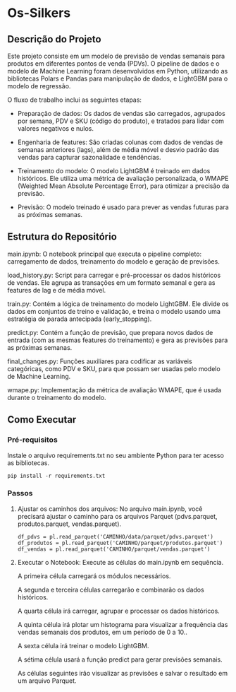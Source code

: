 # Os-Silkers
## Descrição do Projeto
Este projeto consiste em um modelo de previsão de vendas semanais para produtos em diferentes pontos de venda (PDVs). O pipeline de dados e o modelo de Machine Learning foram desenvolvidos em Python, utilizando as bibliotecas Polars e Pandas para manipulação de dados, e LightGBM para o modelo de regressão.

O fluxo de trabalho inclui as seguintes etapas:

- Preparação de dados: Os dados de vendas são carregados, agrupados por semana, PDV e SKU (código do produto), e tratados para lidar com valores negativos e nulos.

- Engenharia de features: São criadas colunas com dados de vendas de semanas anteriores (lags), além de média móvel e desvio padrão das vendas para capturar sazonalidade e tendências.

- Treinamento do modelo: O modelo LightGBM é treinado em dados históricos. Ele utiliza uma métrica de avaliação personalizada, o WMAPE (Weighted Mean Absolute Percentage Error), para otimizar a precisão da previsão.

- Previsão: O modelo treinado é usado para prever as vendas futuras para as próximas semanas.

## Estrutura do Repositório
main.ipynb: O notebook principal que executa o pipeline completo: carregamento de dados, treinamento do modelo e geração de previsões.

load_history.py: Script para carregar e pré-processar os dados históricos de vendas. Ele agrupa as transações em um formato semanal e gera as features de lag e de média móvel.

train.py: Contém a lógica de treinamento do modelo LightGBM. Ele divide os dados em conjuntos de treino e validação, e treina o modelo usando uma estratégia de parada antecipada (early_stopping).

predict.py: Contém a função de previsão, que prepara novos dados de entrada (com as mesmas features do treinamento) e gera as previsões para as próximas semanas.

final_changes.py: Funções auxiliares para codificar as variáveis categóricas, como PDV e SKU, para que possam ser usadas pelo modelo de Machine Learning.

wmape.py: Implementação da métrica de avaliação WMAPE, que é usada durante o treinamento do modelo.

## Como Executar
### Pré-requisitos
Instale o arquivo requirements.txt no seu ambiente Python para ter acesso as bibliotecas.
``` 
pip install -r requirements.txt
```
### Passos
1. Ajustar os caminhos dos arquivos: No arquivo main.ipynb, você precisará ajustar o caminho para os arquivos Parquet (pdvs.parquet, produtos.parquet, vendas.parquet).
    ```
    df_pdvs = pl.read_parquet('CAMINHO/data/parquet/pdvs.parquet')
    df_produtos = pl.read_parquet('CAMINHO/parquet/produtos.parquet')
    df_vendas = pl.read_parquet('CAMINHO/parquet/vendas.parquet')
    ```

2. Executar o Notebook: Execute as células do main.ipynb em sequência.

    A primeira célula carregará os módulos necessários.

    A segunda e terceira células carregarão e combinarão os dados históricos.

    A quarta célula irá carregar, agrupar e processar os dados históricos.

    A quinta célula irá plotar um histograma para visualizar a frequência das vendas semanais dos produtos, em um período de 0 a 10..

    A sexta célula irá treinar o modelo LightGBM.

    A sétima célula usará a função predict para gerar previsões semanais.

    As células seguintes irão visualizar as previsões e salvar o resultado em um arquivo Parquet.
